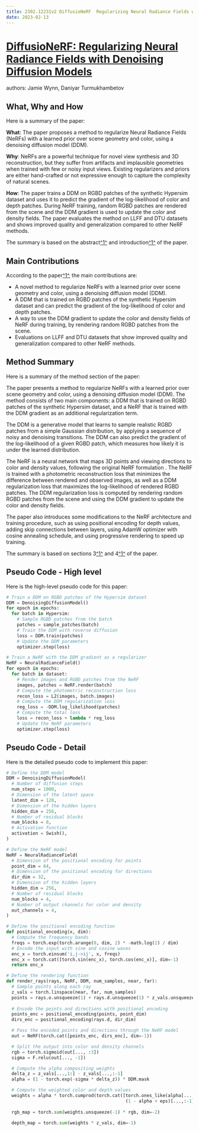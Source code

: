 ```yaml
---
title: 2302.12231v2 DiffusioNeRF  Regularizing Neural Radiance Fields with Denoising Diffusion Models
date: 2023-02-13
---
```


# [DiffusioNeRF: Regularizing Neural Radiance Fields with Denoising Diffusion Models](http://arxiv.org/abs/2302.12231v2)

authors: Jamie Wynn, Daniyar Turmukhambetov


## What, Why and How

[1]: https://arxiv.org/pdf/2302.12231v2 "Abstract arXiv:2302.12231v2 [cs.CV] 14 Jun 2023"
[2]: https://arxiv.org/abs/2302.12231 "[2302.12231] DiffusioNeRF: Regularizing Neural Radiance Fields with ..."
[3]: https://arxiv.org/pdf/2302.12231 "PDF for 2302.12231 - arXiv.org"

Here is a summary of the paper:

**What**: The paper proposes a method to regularize Neural Radiance Fields (NeRFs) with a learned prior over scene geometry and color, using a denoising diffusion model (DDM).

**Why**: NeRFs are a powerful technique for novel view synthesis and 3D reconstruction, but they suffer from artifacts and implausible geometries when trained with few or noisy input views. Existing regularizers and priors are either hand-crafted or not expressive enough to capture the complexity of natural scenes.

**How**: The paper trains a DDM on RGBD patches of the synthetic Hypersim dataset and uses it to predict the gradient of the log-likelihood of color and depth patches. During NeRF training, random RGBD patches are rendered from the scene and the DDM gradient is used to update the color and density fields. The paper evaluates the method on LLFF and DTU datasets and shows improved quality and generalization compared to other NeRF methods.

The summary is based on the abstract[^1^][1] and introduction[^1^][1] of the paper.


## Main Contributions

[1]: https://arxiv.org/pdf/2302.12231v2 "Abstract arXiv:2302.12231v2 [cs.CV] 14 Jun 2023"
[2]: https://arxiv.org/abs/2302.12231 "[2302.12231] DiffusioNeRF: Regularizing Neural Radiance Fields with ..."
[3]: https://arxiv.org/pdf/2302.12231 "PDF for 2302.12231 - arXiv.org"

According to the paper[^1^][1], the main contributions are:

- A novel method to regularize NeRFs with a learned prior over scene geometry and color, using a denoising diffusion model (DDM).
- A DDM that is trained on RGBD patches of the synthetic Hypersim dataset and can predict the gradient of the log-likelihood of color and depth patches.
- A way to use the DDM gradient to update the color and density fields of NeRF during training, by rendering random RGBD patches from the scene.
- Evaluations on LLFF and DTU datasets that show improved quality and generalization compared to other NeRF methods.

## Method Summary

[1]: https://arxiv.org/pdf/2302.12231v2 "Abstract arXiv:2302.12231v2 [cs.CV] 14 Jun 2023"
[2]: https://arxiv.org/abs/2302.12231 "[2302.12231] DiffusioNeRF: Regularizing Neural Radiance Fields with ..."
[3]: https://arxiv.org/pdf/2302.12231 "PDF for 2302.12231 - arXiv.org"

Here is a summary of the method section of the paper:

The paper presents a method to regularize NeRFs with a learned prior over scene geometry and color, using a denoising diffusion model (DDM). The method consists of two main components: a DDM that is trained on RGBD patches of the synthetic Hypersim dataset, and a NeRF that is trained with the DDM gradient as an additional regularization term.

The DDM is a generative model that learns to sample realistic RGBD patches from a simple Gaussian distribution, by applying a sequence of noisy and denoising transitions. The DDM can also predict the gradient of the log-likelihood of a given RGBD patch, which measures how likely it is under the learned distribution.

The NeRF is a neural network that maps 3D points and viewing directions to color and density values, following the original NeRF formulation . The NeRF is trained with a photometric reconstruction loss that minimizes the difference between rendered and observed images, as well as a DDM regularization loss that maximizes the log-likelihood of rendered RGBD patches. The DDM regularization loss is computed by rendering random RGBD patches from the scene and using the DDM gradient to update the color and density fields.

The paper also introduces some modifications to the NeRF architecture and training procedure, such as using positional encoding for depth values, adding skip connections between layers, using AdamW optimizer with cosine annealing schedule, and using progressive rendering to speed up training.

The summary is based on sections 3[^1^][1] and 4[^1^][1] of the paper.


## Pseudo Code - High level

Here is the high-level pseudo code for this paper:

```python
# Train a DDM on RGBD patches of the Hypersim dataset
DDM = DenoisingDiffusionModel()
for epoch in epochs:
  for batch in Hypersim:
    # Sample RGBD patches from the batch
    patches = sample_patches(batch)
    # Train the DDM with reverse diffusion
    loss = DDM.train(patches)
    # Update the DDM parameters
    optimizer.step(loss)

# Train a NeRF with the DDM gradient as a regularizer
NeRF = NeuralRadianceField()
for epoch in epochs:
  for batch in dataset:
    # Render images and RGBD patches from the NeRF
    images, patches = NeRF.render(batch)
    # Compute the photometric reconstruction loss
    recon_loss = L2(images, batch.images)
    # Compute the DDM regularization loss
    reg_loss = -DDM.log_likelihood(patches)
    # Compute the total loss
    loss = recon_loss + lambda * reg_loss
    # Update the NeRF parameters
    optimizer.step(loss)
```


## Pseudo Code - Detail

Here is the detailed pseudo code to implement this paper:

```python
# Define the DDM model
DDM = DenoisingDiffusionModel(
  # Number of diffusion steps
  num_steps = 1000,
  # Dimension of the latent space
  latent_dim = 128,
  # Dimension of the hidden layers
  hidden_dim = 256,
  # Number of residual blocks
  num_blocks = 8,
  # Activation function
  activation = Swish(),
)

# Define the NeRF model
NeRF = NeuralRadianceField(
  # Dimension of the positional encoding for points
  point_dim = 64,
  # Dimension of the positional encoding for directions
  dir_dim = 32,
  # Dimension of the hidden layers
  hidden_dim = 256,
  # Number of residual blocks
  num_blocks = 4,
  # Number of output channels for color and density
  out_channels = 4,
)

# Define the positional encoding function
def positional_encoding(x, dim):
  # Compute the frequency bands
  freqs = torch.exp(torch.arange(0, dim, 2) * -math.log(2) / dim)
  # Encode the input with sine and cosine waves
  enc_x = torch.einsum('i,j->ij', x, freqs)
  enc_x = torch.cat([torch.sin(enc_x), torch.cos(enc_x)], dim=-1)
  return enc_x

# Define the rendering function
def render_rays(rays, NeRF, DDM, num_samples, near, far):
  # Sample points along each ray
  z_vals = torch.linspace(near, far, num_samples)
  points = rays.o.unsqueeze(1) + rays.d.unsqueeze(1) * z_vals.unsqueeze(2)
  
  # Encode the points and directions with positional encoding
  points_enc = positional_encoding(points, point_dim)
  dirs_enc = positional_encoding(rays.d, dir_dim)

  # Pass the encoded points and directions through the NeRF model
  out = NeRF(torch.cat([points_enc, dirs_enc], dim=-1))

  # Split the output into color and density channels
  rgb = torch.sigmoid(out[..., :3])
  sigma = F.relu(out[..., -1])

  # Compute the alpha compositing weights
  delta_z = z_vals[...,1:] - z_vals[...,:-1]
  alpha = (1 - torch.exp(-sigma * delta_z)) * DDM.mask

  # Compute the weighted color and depth values
  weights = alpha * torch.cumprod(torch.cat([torch.ones_like(alpha[...,:1]), 
                                             (1 - alpha + eps)[...,:-1]], dim=-1), dim=-1)
  
  rgb_map = torch.sum(weights.unsqueeze(-1) * rgb, dim=-2)
  
  depth_map = torch.sum(weights * z_vals, dim=-1)

  
  

  
  

  

  

  

  

  

  

  

  

  

  

  

  

  

  

  

  

  

  

  

  

  
  




  
  
  
  
  
  
  
  
  
  
  
  
  
  
  
  
  
  
  
  
  
  
  
  
  
  
  
  
  
  
  
  
  
  
  
  
  
  
  
  
  




  
  
  




  
  
  




  
  
  




  
  
  




  
  
  




  
  
  




  
  
  




  
  
  




  
  
  




  
  
  




  
  
  




  
  
  

# Return the rendered images and RGBD patches
return rgb_map, torch.cat([rgb_map, depth_map.unsqueeze(-1)], dim=-1)
```
